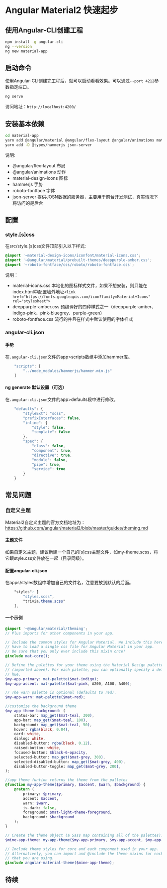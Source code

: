 # Angular Material2 快速起步


## 使用Angular-CLI创建工程
```bash
npm install -g angular-cli
ng --version
ng new material-app
```

## 启动命令
使用Angular-CLI创建完工程后，就可以启动看看效果。可以通过`--port 4212`参数指定端口。 
```bash
ng serve
````
访问地址：`http://localhost:4200/`


## 安装基本依赖
```bash
cd material-app
yarn add @angular/material @angular/flex-layout @angular/animations material-design-icons hammerjs roboto-fontface
yarn add -D @types/hammerjs json-server
```
说明:   
* @angular/flex-layout 布局  
* @angular/animations 动作
* material-design-icons 图标  
* hammerjs 手势  
* roboto-fontface	字体  
* json-server 提供JOSN数据的服务器，主要用于前台开发测试，真实情况下将访问的是后台

## 配置
### style.[s]css
在src/style.[s]css文件顶部引入以下样式:
```css
@import '~material-design-icons/iconfont/material-icons.css';
@import '~@angular/material/prebuilt-themes/deeppurple-amber.css';
@import '~roboto-fontface/css/roboto/roboto-fontface.css';
```
说明：
* material-icons.css 本地化的图标样式文件，如果不想安装，则只能在index.html中配置墙外地址`<link href="https://fonts.googleapis.com/icon?family=Material+Icons" rel="stylesheet">`
* deeppurple-amber.css 预编译好的四种样式之一（deeppurple-amber、indigo-pink、pink-bluegrey、purple-green）
* roboto-fontface.css 流行的并且在样式中默认使用的字体样式

### angular-cli.json
#### 手势
在`.angular-cli.json`文件的app>scripts数组中添加hammer库。
```javascript
    "scripts": [
        "../node_modules/hammerjs/hammer.min.js"
    ]
```
#### ng generate 默认设置（可选）
在`.angular-cli.json`文件的app>defaults段中进行修改。
```javascript
    "defaults": {
        "styleExt": "scss",
        "prefixInterfaces": false,
        "inline": {
            "style": false,
            "template": false
        },
        "spec": {
            "class": false,
            "component": true,
            "directive": true,
            "module": false,
            "pipe": true,
            "service": true
        }
    }
```


## 常见问题
### 自定义主题
Material2自定义主题的官方文档地址为：https://github.com/angular/material2/blob/master/guides/theming.md

#### 主题文件
如果自定义主题，建议新建一个自己的[s]css主题文件，如my-theme.scss，将它跟style.css文件放在一起（目录同级）。

#### 配置angular-cli.json
在apps/styles数组中增加自己的文件名，注意要放到默认的后面。
```css
    "styles": [
        "styles.scss",
        "trivia.theme.scss"
    ],
```
#### 一个示例
```scss
@import '~@angular/material/theming';
// Plus imports for other components in your app.

// Include the common styles for Angular Material. We include this here so that you only
// have to load a single css file for Angular Material in your app.
// Be sure that you only ever include this mixin once!
@include mat-core();

// Define the palettes for your theme using the Material Design palettes available in palette.scss
// (imported above). For each palette, you can optionally specify a default, lighter, and darker
// hue.
$my-app-primary: mat-palette($mat-indigo);
$my-app-accent: mat-palette($mat-pink, A200, A100, A400);

// The warn palette is optional (defaults to red).
$my-app-warn: mat-palette($mat-red);

//customize the background theme
$my-app-theme-background: (
    status-bar: map_get($mat-teal, 300),
    app-bar: map_get($mat-teal, 100),
    background: map_get($mat-teal, 50),
    hover: rgba(black, 0.04),
    card: white,
    dialog: white,
    disabled-button: rgba(black, 0.12),
    raised-button: white,
    focused-button: $black-6-opacity,
    selected-button: map_get($mat-grey, 300),
    selected-disabled-button: map_get($mat-grey, 400),
    disabled-button-toggle: map_get($mat-grey, 200),
);

//app theme funtion returns the theme from the palletes
@function my-app-theme($primary, $accent, $warn, $background) {
    @return (
        primary: $primary,
        accent: $accent,
        warn: $warn,
        is-dark: false,
        foreground: $mat-light-theme-foreground,
        background: $background
    );
}

// Create the theme object (a Sass map containing all of the palettes).
$mine-app-theme: my-app-theme($my-app-primary, $my-app-accent, $my-app-warn, $my-app-theme-background);

// Include theme styles for core and each component used in your app.
// Alternatively, you can import and @include the theme mixins for each component
// that you are using.
@include angular-material-theme($mine-app-theme);


```

## 待续
